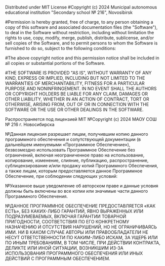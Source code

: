 Distributed under MIT License
#Copyright (c) 2024 Municipal autonomous educational institution "Secondary school № 216", Novosibirsk

#Permission is hereby granted, free of charge, to any person obtaining a copy of this software and associated documentation files (the "Software"), to deal in the Software without restriction, including without limitation the rights to use, copy, modify, merge, publish, distribute, sublicense, and/or sell copies of the Software, and to permit persons to whom the Software is furnished to do so, subject to the following conditions:

#The above copyright notice and this permission notice shall be included in all copies or substantial portions of the Software.

#THE SOFTWARE IS PROVIDED "AS IS", WITHOUT WARRANTY OF ANY KIND, EXPRESS OR IMPLIED, INCLUDING BUT NOT LIMITED TO THE WARRANTIES OF MERCHANTABILITY, FITNESS FOR A PARTICULAR PURPOSE AND NONINFRINGEMENT. IN NO EVENT SHALL THE AUTHORS OR COPYRIGHT HOLDERS BE LIABLE FOR ANY CLAIM, DAMAGES OR OTHER LIABILITY, WHETHER IN AN ACTION OF CONTRACT, TORT OR OTHERWISE, ARISING FROM, OUT OF OR IN CONNECTION WITH THE SOFTWARE OR THE USE OR OTHER DEALINGS IN THE SOFTWARE.

Распространяется под лицензией MIT
№Copyright (c) 2024 МАОУ СОШ № 216 г. Новосибирска

№Данная лицензия разрешает лицам, получившим копию данного программного обеспечения и сопутствующей документации (в дальнейшем именуемыми «Программное Обеспечение»), безвозмездно использовать Программное Обеспечение без ограничений, включая неограниченное право на использование, копирование, изменение, слияние, публикацию, распространение, сублицензирование и/или продажу копий Программного Обеспечения, а также лицам, которым предоставляется данное Программное Обеспечение, при соблюдении следующих условий:

№Указанное выше уведомление об авторском праве и данные условия должны быть включены во все копии или значимые части данного Программного Обеспечения.

№ДАННОЕ ПРОГРАММНОЕ ОБЕСПЕЧЕНИЕ ПРЕДОСТАВЛЯЕТСЯ «КАК ЕСТЬ», БЕЗ КАКИХ-ЛИБО ГАРАНТИЙ, ЯВНО ВЫРАЖЕННЫХ ИЛИ ПОДРАЗУМЕВАЕМЫХ, ВКЛЮЧАЯ ГАРАНТИИ ТОВАРНОЙ ПРИГОДНОСТИ, СООТВЕТСТВИЯ ПО ЕГО КОНКРЕТНОМУ НАЗНАЧЕНИЮ И ОТСУТСТВИЯ НАРУШЕНИЙ, НО НЕ ОГРАНИЧИВАЯСЬ ИМИ. НИ В КАКОМ СЛУЧАЕ АВТОРЫ ИЛИ ПРАВООБЛАДАТЕЛИ НЕ НЕСУТ ОТВЕТСТВЕННОСТИ ПО КАКИМ-ЛИБО ИСКАМ, ЗА УЩЕРБ ИЛИ ПО ИНЫМ ТРЕБОВАНИЯМ, В ТОМ ЧИСЛЕ, ПРИ ДЕЙСТВИИ КОНТРАКТА, ДЕЛИКТЕ ИЛИ ИНОЙ СИТУАЦИИ, ВОЗНИКШИМ ИЗ-ЗА ИСПОЛЬЗОВАНИЯ ПРОГРАММНОГО ОБЕСПЕЧЕНИЯ ИЛИ ИНЫХ ДЕЙСТВИЙ С ПРОГРАММНЫМ ОБЕСПЕЧЕНИЕМ.
